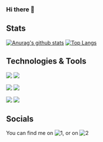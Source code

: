 ### Hi there 👋

## Stats
[![Anurag's github stats](https://github-readme-stats.vercel.app/api?username=CrashOverrideProductions)](https://github.com/anuraghazra/github-readme-stats)
[![Top Langs](https://github-readme-stats.vercel.app/api/top-langs/?username=CrashOverrideProductions&langs_count=8)](https://github.com/anuraghazra/github-readme-stats)


## Technologies & Tools

<!-- Platforms -->
![](https://img.shields.io/badge/Platform-Windows-success?style=flat&logo=Windows&logoColor=white&color=2bbc8a)
![](https://img.shields.io/badge/Platform-Arduino-success?style=flat&logo=Arduino&logoColor=white&color=2bbc8a)
<!-- Code -->
![](https://img.shields.io/badge/Code-Python-success?style=flat&logo=Python&logoColor=white&color=2bbc8a)
![](https://img.shields.io/badge/Code-C%20Sharp-success?style=flat&logo=C%20Sharp&logoColor=white&color=2bbc8a)
<!-- Editors -->
![](https://img.shields.io/badge/IDE-Visual%20Studio-success?style=flat&logo=Visual%20Studio&logoColor=white&color=2bbc8a)
![](https://img.shields.io/badge/IDE-Visual%20Studio%20Code-success?style=flat&logo=Visual%20Studio%20Code&logoColor=white&color=2bbc8a)


## Socials
You can find me on 
![1](https://img.shields.io/badge/%20-Facebook-success?style=flat&logo=Facebook&logoColor=white&color=1877F2&link=http://https://www.facebook.com/justin.bland.127), 
or on 
![2](https://img.shields.io/badge/%20-LinkedIn-success?style=flat&logo=LinkedIn&logoColor=white&color=0077B5&link=www.linkedin.com/in/justin-bland-8a6539137)

[1]: https://www.facebook.com/justin.bland.127
[2]: www.linkedin.com/in/justin-bland-8a6539137
<!--
**CrashOverrideProductions/CrashOverRideProductions** is a ✨ _special_ ✨ repository because its `README.md` (this file) appears on your GitHub profile.

